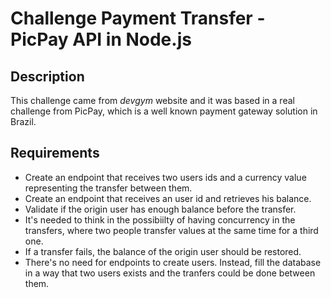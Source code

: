 # Challenge Payment Transfer - PicPay API in Node.js 

## Description

This challenge came from *devgym* website and it was based in a real
challenge from PicPay, which is a well known payment gateway solution in Brazil.

## Requirements

- Create an endpoint that receives two users ids and a currency value representing the transfer between them.
- Create an endpoint that receives an user id and retrieves his balance.
- Validate if the origin user has enough balance before the transfer. 
- It's needed to think in the possibiilty of having concurrency in the transfers, where two people transfer values at the same time for a third one.
- If a transfer fails, the balance of the origin user should be restored. 
- There's no need for endpoints to create users. Instead, fill the database in a way that two users exists and the tranfers could be done between them.
